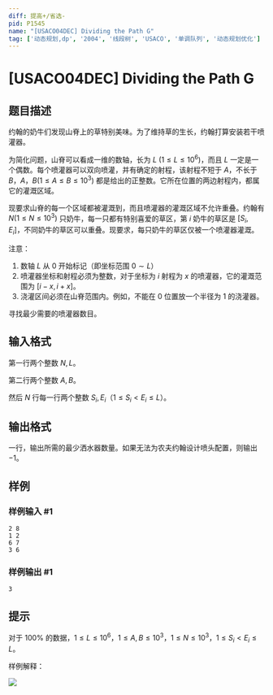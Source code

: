 ```yaml
---
diff: 提高+/省选-
pid: P1545
name: "[USACO04DEC] Dividing the Path G"
tag: ['动态规划,dp', '2004', '线段树', 'USACO', '单调队列', '动态规划优化']
---
```

# [USACO04DEC] Dividing the Path G
## 题目描述

约翰的奶牛们发现山脊上的草特别美味。为了维持草的生长，约翰打算安装若干喷灌器。

为简化问题，山脊可以看成一维的数轴，长为 $L\ (1\le L\le 10^6)$，而且 $L$ 一定是一个偶数。每个喷灌器可以双向喷灌，并有确定的射程，该射程不短于 $A$，不长于 $B$，$A$，$B(1\le A\le B\le 10^3)$ 都是给出的正整数。它所在位置的两边射程内，都属它的灌溉区域。

现要求山脊的每一个区域都被灌溉到，而且喷灌器的灌溉区域不允许重叠。约翰有 $N(1\le N\le 10^3)$ 只奶牛，每一只都有特别喜爱的草区，第 $i$ 奶牛的草区是 $[S_i,E_i]$，不同奶牛的草区可以重叠。现要求，每只奶牛的草区仅被一个喷灌器灌溉。

注意：

1. 数轴 $L$ 从 $0$ 开始标记（即坐标范围 $0\sim L$）  
2. 喷灌器坐标和射程必须为整数，对于坐标为 $i$ 射程为 $x$ 的喷灌器，它的灌溉范围为 $[i-x,i+x]$。
3. 浇灌区间必须在山脊范围内。例如，不能在 $0$ 位置放一个半径为 $1$ 的浇灌器。

寻找最少需要的喷灌器数目。
## 输入格式

第一行两个整数 $N,L$。

第二行两个整数 $A,B$。

然后 $N$ 行每一行两个整数 $S_i,E_i$（$1\le S_i < E_i\le L$）。
## 输出格式

一行，输出所需的最少洒水器数量。如果无法为农夫约翰设计喷头配置，则输出 $-1$。
## 样例

### 样例输入 #1
```
2 8
1 2
6 7
3 6
```
### 样例输出 #1
```
3
```
## 提示

对于 $100\%$ 的数据，$1\le L\le 10^6$，$1\le A,B\le 10^3$，$1\le N\le 10^3$，$1\le S_i<E_i\le L$。

样例解释：

![](https://vj.csgrandeur.cn/d4313c41a71f91cdadfcba2601cf5034?v=1699442455)
